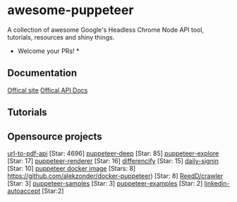 # awesome-puppeteer
A collection of awesome Google's Headless Chrome Node API tool, tutorials, resources and shiny things.

* Welcome your PRs! *

## Documentation

[Offical site](https://github.com/GoogleChrome/puppeteer)
[Offical API Docs](https://github.com/GoogleChrome/puppeteer/blob/master/docs/api.md)

## Tutorials

[](https://codeburst.io/a-guide-to-automating-scraping-the-web-with-javascript-chrome-puppeteer-node-js-b18efb9e9921)
[](https://medium.com/@e_mad_ehsan/getting-started-with-puppeteer-and-chrome-headless-for-web-scrapping-6bf5979dee3e)
[](https://medium.com/@jesus.botella/scraping-mediums-home-stories-with-headless-google-chrome-672f52cf12b9)


## Opensource projects
[url-to-pdf-api](https://github.com/alvarcarto/url-to-pdf-api) [Star: 4696]
[puppeteer-deep](https://github.com/zhentaoo/puppeteer-deep) [Star: 85]
[puppeteer-explore](https://github.com/laispace/puppeteer-explore) [Star: 17]
[puppeteer-renderer](https://github.com/zenato/puppeteer-renderer) [Star: 16]
[differencify](https://github.com/NimaSoroush/differencify) [Star: 15]
[daily-signin](https://github.com/yidinghan/daily-signin) [Star: 10]
[puppeteer docker image](https://github.com/alekzonder/docker-puppeteer) [Stars: 8]
https://github.com/alekzonder/docker-puppeteer) [Star: 8]
[ReedD/crawler](https://github.com/ReedD/crawler) [Star: 3]
[puppeteer-samples](https://github.com/sweekson/puppeteer-samples) [Star: 3]
[puppeteer-examples](https://github.com/nisrulz/puppeteer-examples) [Star: 2]
[linkedin-autoaccept](https://github.com/MRdotB/linkedin-autoaccept) [Star:2]
